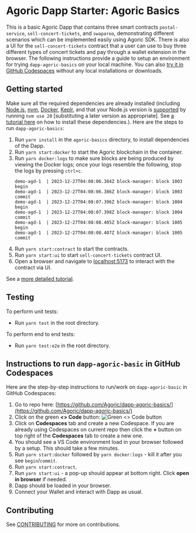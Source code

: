 # Agoric Dapp Starter: Agoric Basics

This is a basic Agoric Dapp that contains three smart contracts `postal-service`, `sell-concert-tickets`, and `swaparoo`, demonstrating different scenarios which can be implemented easily using Agoric SDK. There is also a UI for the `sell-concert-tickets` contract that a user can use to buy three different types of concert tickets and pay through a wallet extension in the browser. 
The following instructions provide a guide to setup an environment for trying `dapp-agoric-basics` on your local machine. You can also [try it in GitHub Codespaces](#instructions-to-run-dapp-agoric-basic-in-ghcs) without any local installations or downloads.

## Getting started

Make sure all the required dependencies are already installed (including [Node.js](https://nodejs.org/), [nvm](https://github.com/nvm-sh/nvm), [Docker](https://www.docker.com/), [Keplr](https://www.keplr.app/), and that your Node.js version is [supported](https://github.com/Agoric/agoric-sdk/tree/master#prerequisites) by running `nvm use 20` [substituting a later version as appropriate]. See [a tutorial here](https://docs.agoric.com/guides/getting-started/) on how to install these dependencies.). Here are the steps to run `dapp-agoric-basics`: 
1. Run `yarn install` in the `agoric-basics` directory, to install dependencies of the Dapp.
2. Run `yarn start:docker` to start the Agoric blockchain in the container.
3. Run `yarn docker:logs` to make sure blocks are being produced by viewing the Docker logs; once your logs resemble the following, stop the logs by pressing `ctrl+c`.
   ```
   demo-agd-1  | 2023-12-27T04:08:06.384Z block-manager: block 1003 begin
   demo-agd-1  | 2023-12-27T04:08:06.386Z block-manager: block 1003 commit
   demo-agd-1  | 2023-12-27T04:08:07.396Z block-manager: block 1004 begin
   demo-agd-1  | 2023-12-27T04:08:07.398Z block-manager: block 1004 commit
   demo-agd-1  | 2023-12-27T04:08:08.405Z block-manager: block 1005 begin
   demo-agd-1  | 2023-12-27T04:08:08.407Z block-manager: block 1005 commit
   ```
4. Run `yarn start:contract` to start the contracts.
5. Run `yarn start:ui` to start `sell-concert-tickets` contract UI.
6. Open a browser and navigate to [localhost:5173](http://localhost:5173) to interact with the contract via UI.

See a [more detailed tutorial](https://docs.agoric.com/guides/getting-started/tutorial-dapp-agoric-basics.html).

## Testing

To perform unit tests:
- Run `yarn test` in the root directory.

To perform end to end tests:
- Run `yarn test:e2e` in the root directory.

<a id="instructions-to-run-dapp-agoric-basic-in-ghcs"></a>
## Instructions to run `dapp-agoric-basic` in GitHub Codespaces

Here are the step-by-step instructions to run/work on `dapp-agoric-basic` in GitHub Codespaces:

1. Go to repo here: [https://github.com/Agoric/dapp-agoric-basics/](https://github.com/Agoric/dapp-agoric-basics/)
2. Click on the green **\<> Code** button:
   ![Green `<> Code` button](https://docs.github.com/assets/cb-13128/mw-1440/images/help/repository/code-button.webp)
3. Click on **Codespaces** tab and create a new Codespace. If you are already using Codespaces on current repo then click the **+** button on top right of the **Codespaces** tab to create a new one.
4. You should see a VS Code environment load in your browser followed by a setup. This should take a few minutes.
5. Run `yarn start:docker` followed by `yarn docker:logs` - kill it after you see `begin`/`commit`.
6. Run `yarn start:contract`.
7. Run `yarn start:ui` - a pop-up should appear at bottom right. Click **open in browser** if needed.
8. Dapp should be loaded in your browser.
9. Connect your Wallet and interact with Dapp as usual.

## Contributing
See [CONTRIBUTING](./CONTRIBUTING.md) for more on contributions.
